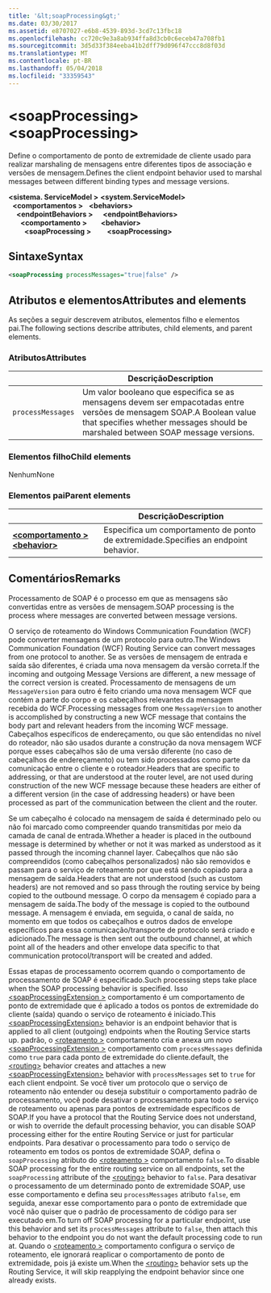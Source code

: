 ```yaml
---
title: '&lt;soapProcessing&gt;'
ms.date: 03/30/2017
ms.assetid: e8707027-e6b8-4539-893d-3cd7c13fbc18
ms.openlocfilehash: cc720c9e3a8ab934ffa8d3cb0c6eceb47a708fb1
ms.sourcegitcommit: 3d5d33f384eeba41b2dff79d096f47ccc8d8f03d
ms.translationtype: MT
ms.contentlocale: pt-BR
ms.lasthandoff: 05/04/2018
ms.locfileid: "33359543"
---
```

# <a name="ltsoapprocessinggt"></a><span data-ttu-id="7db34-102">&lt;soapProcessing&gt;</span><span class="sxs-lookup"><span data-stu-id="7db34-102">&lt;soapProcessing&gt;</span></span>

<span data-ttu-id="7db34-103">Define o comportamento de ponto de extremidade de cliente usado para realizar marshaling de mensagens entre diferentes tipos de associação e versões de mensagem.</span><span class="sxs-lookup"><span data-stu-id="7db34-103">Defines the client endpoint behavior used to marshal messages between different binding types and message versions.</span></span>

<span data-ttu-id="7db34-104">**\<sistema. ServiceModel >** </span><span class="sxs-lookup"><span data-stu-id="7db34-104">**\<system.ServiceModel>** </span></span>  
<span data-ttu-id="7db34-105">&nbsp;&nbsp;**\<comportamentos >** </span><span class="sxs-lookup"><span data-stu-id="7db34-105">&nbsp;&nbsp;**\<behaviors>** </span></span>  
<span data-ttu-id="7db34-106">&nbsp;&nbsp;&nbsp;&nbsp;**\<endpointBehaviors >** </span><span class="sxs-lookup"><span data-stu-id="7db34-106">&nbsp;&nbsp;&nbsp;&nbsp;**\<endpointBehaviors>** </span></span>  
<span data-ttu-id="7db34-107">&nbsp;&nbsp;&nbsp;&nbsp;&nbsp;&nbsp;**\<comportamento >** </span><span class="sxs-lookup"><span data-stu-id="7db34-107">&nbsp;&nbsp;&nbsp;&nbsp;&nbsp;&nbsp;**\<behavior>** </span></span>  
<span data-ttu-id="7db34-108">&nbsp;&nbsp;&nbsp;&nbsp;&nbsp;&nbsp;&nbsp;&nbsp;**\<soapProcessing >**</span><span class="sxs-lookup"><span data-stu-id="7db34-108">&nbsp;&nbsp;&nbsp;&nbsp;&nbsp;&nbsp;&nbsp;&nbsp;**\<soapProcessing>**</span></span>

## <a name="syntax"></a><span data-ttu-id="7db34-109">Sintaxe</span><span class="sxs-lookup"><span data-stu-id="7db34-109">Syntax</span></span>

```xml
<soapProcessing processMessages="true|false" />
```

## <a name="attributes-and-elements"></a><span data-ttu-id="7db34-110">Atributos e elementos</span><span class="sxs-lookup"><span data-stu-id="7db34-110">Attributes and elements</span></span>

<span data-ttu-id="7db34-111">As seções a seguir descrevem atributos, elementos filho e elementos pai.</span><span class="sxs-lookup"><span data-stu-id="7db34-111">The following sections describe attributes, child elements, and parent elements.</span></span>

### <a name="attributes"></a><span data-ttu-id="7db34-112">Atributos</span><span class="sxs-lookup"><span data-stu-id="7db34-112">Attributes</span></span>

|                   | <span data-ttu-id="7db34-113">Descrição</span><span class="sxs-lookup"><span data-stu-id="7db34-113">Description</span></span> |
| ----------------- | ----------- |
| `processMessages` | <span data-ttu-id="7db34-114">Um valor booleano que especifica se as mensagens devem ser empacotadas entre versões de mensagem SOAP.</span><span class="sxs-lookup"><span data-stu-id="7db34-114">A Boolean value that specifies whether messages should be marshaled between SOAP message versions.</span></span> |

### <a name="child-elements"></a><span data-ttu-id="7db34-115">Elementos filho</span><span class="sxs-lookup"><span data-stu-id="7db34-115">Child elements</span></span>

<span data-ttu-id="7db34-116">Nenhum</span><span class="sxs-lookup"><span data-stu-id="7db34-116">None</span></span>

### <a name="parent-elements"></a><span data-ttu-id="7db34-117">Elementos pai</span><span class="sxs-lookup"><span data-stu-id="7db34-117">Parent elements</span></span>

|     | <span data-ttu-id="7db34-118">Descrição</span><span class="sxs-lookup"><span data-stu-id="7db34-118">Description</span></span> |
| --- | ----------- |
| [<span data-ttu-id="7db34-119">**\<comportamento >**</span><span class="sxs-lookup"><span data-stu-id="7db34-119">**\<behavior>**</span></span>](../../../../../docs/framework/configure-apps/file-schema/wcf/behavior-of-endpointbehaviors.md) | <span data-ttu-id="7db34-120">Especifica um comportamento de ponto de extremidade.</span><span class="sxs-lookup"><span data-stu-id="7db34-120">Specifies an endpoint behavior.</span></span> |

## <a name="remarks"></a><span data-ttu-id="7db34-121">Comentários</span><span class="sxs-lookup"><span data-stu-id="7db34-121">Remarks</span></span>

<span data-ttu-id="7db34-122">Processamento de SOAP é o processo em que as mensagens são convertidas entre as versões de mensagem.</span><span class="sxs-lookup"><span data-stu-id="7db34-122">SOAP processing is the process where messages are converted between message versions.</span></span>

<span data-ttu-id="7db34-123">O serviço de roteamento do Windows Communication Foundation (WCF) pode converter mensagens de um protocolo para outro.</span><span class="sxs-lookup"><span data-stu-id="7db34-123">The Windows Communication Foundation (WCF) Routing Service can convert messages from one protocol to another.</span></span> <span data-ttu-id="7db34-124">Se as versões de mensagem de entrada e saída são diferentes, é criada uma nova mensagem da versão correta.</span><span class="sxs-lookup"><span data-stu-id="7db34-124">If the incoming and outgoing Message Versions are different, a new message of the correct version is created.</span></span> <span data-ttu-id="7db34-125">Processamento de mensagens de um <!--zz <xref:System.ServiceModel.Channel.MessageVersion> --> `MessageVersion` para outro é feito criando uma nova mensagem WCF que contém a parte do corpo e os cabeçalhos relevantes da mensagem recebida do WCF.</span><span class="sxs-lookup"><span data-stu-id="7db34-125">Processing messages from one <!--zz <xref:System.ServiceModel.Channel.MessageVersion> --> `MessageVersion`  to another is accomplished by constructing a new WCF message that contains the body part and relevant headers from the incoming WCF message.</span></span> <span data-ttu-id="7db34-126">Cabeçalhos específicos de endereçamento, ou que são entendidas no nível do roteador, não são usados durante a construção da nova mensagem WCF porque esses cabeçalhos são de uma versão diferente (no caso de cabeçalhos de endereçamento) ou tem sido processados como parte da comunicação entre o cliente e o roteador.</span><span class="sxs-lookup"><span data-stu-id="7db34-126">Headers that are specific to addressing, or that are understood at the router level, are not used during construction of the new WCF message because these headers are either of a different version (in the case of addressing headers) or have been processed as part of the communication between the client and the router.</span></span>

<span data-ttu-id="7db34-127">Se um cabeçalho é colocado na mensagem de saída é determinado pelo ou não foi marcado como compreender quando transmitidas por meio da camada de canal de entrada.</span><span class="sxs-lookup"><span data-stu-id="7db34-127">Whether a header is placed in the outbound message is determined by whether or not it was marked as understood as it passed through the incoming channel layer.</span></span> <span data-ttu-id="7db34-128">Cabeçalhos que não são compreendidos (como cabeçalhos personalizados) não são removidos e passam para o serviço de roteamento por que está sendo copiado para a mensagem de saída.</span><span class="sxs-lookup"><span data-stu-id="7db34-128">Headers that are not understood (such as custom headers) are not removed and so pass through the routing service by being copied to the outbound message.</span></span> <span data-ttu-id="7db34-129">O corpo da mensagem é copiado para a mensagem de saída.</span><span class="sxs-lookup"><span data-stu-id="7db34-129">The body of the message is copied to the outbound message.</span></span> <span data-ttu-id="7db34-130">A mensagem é enviada, em seguida, o canal de saída, no momento em que todos os cabeçalhos e outros dados de envelope específicos para essa comunicação/transporte de protocolo será criado e adicionado.</span><span class="sxs-lookup"><span data-stu-id="7db34-130">The message is then sent out the outbound channel, at which point all of the headers and other envelope data specific to that communication protocol/transport will be created and added.</span></span>

<span data-ttu-id="7db34-131">Essas etapas de processamento ocorrem quando o comportamento de processamento de SOAP é especificado.</span><span class="sxs-lookup"><span data-stu-id="7db34-131">Such processing steps take place when the SOAP processing behavior is specified.</span></span> <span data-ttu-id="7db34-132">Isso [ \<soapProcessingExtension >](../../../../../docs/framework/configure-apps/file-schema/wcf/soapprocessing.md) comportamento é um comportamento de ponto de extremidade que é aplicado a todos os pontos de extremidade do cliente (saída) quando o serviço de roteamento é iniciado.</span><span class="sxs-lookup"><span data-stu-id="7db34-132">This [\<soapProcessingExtension>](../../../../../docs/framework/configure-apps/file-schema/wcf/soapprocessing.md) behavior is an endpoint behavior that is applied to all client (outgoing) endpoints when the Routing Service starts up.</span></span> <span data-ttu-id="7db34-133">padrão, o [ \<roteamento >](../../../../../docs/framework/configure-apps/file-schema/wcf/routing-of-servicebehavior.md) comportamento cria e anexa um novo [ \<soapProcessingExtension >](../../../../../docs/framework/configure-apps/file-schema/wcf/soapprocessing.md) comportamento com `processMessages` definida como `true` para cada ponto de extremidade do cliente.</span><span class="sxs-lookup"><span data-stu-id="7db34-133">default, the [\<routing>](../../../../../docs/framework/configure-apps/file-schema/wcf/routing-of-servicebehavior.md) behavior creates and attaches a new [\<soapProcessingExtension>](../../../../../docs/framework/configure-apps/file-schema/wcf/soapprocessing.md) behavior with `processMessages` set to `true` for each client endpoint.</span></span> <span data-ttu-id="7db34-134">Se você tiver um protocolo que o serviço de roteamento não entender ou deseja substituir o comportamento padrão de processamento, você pode desativar o processamento para todo o serviço de roteamento ou apenas para pontos de extremidade específicos de SOAP.</span><span class="sxs-lookup"><span data-stu-id="7db34-134">If you have a protocol that the Routing Service does not understand, or wish to override the default processing behavior, you can disable SOAP processing either for the entire Routing Service or just for particular endpoints.</span></span>  <span data-ttu-id="7db34-135">Para desativar o processamento para todo o serviço de roteamento em todos os pontos de extremidade SOAP, defina o `soapProcessing` atributo do [ \<roteamento >](../../../../../docs/framework/configure-apps/file-schema/wcf/routing-of-servicebehavior.md) comportamento `false`.</span><span class="sxs-lookup"><span data-stu-id="7db34-135">To disable SOAP processing for the entire routing service on all endpoints, set the `soapProcessing` attribute of the [\<routing>](../../../../../docs/framework/configure-apps/file-schema/wcf/routing-of-servicebehavior.md) behavior to `false`.</span></span> <span data-ttu-id="7db34-136">Para desativar o processamento de um determinado ponto de extremidade SOAP, use esse comportamento e defina seu `processMessages` atributo `false`, em seguida, anexar esse comportamento para o ponto de extremidade que você não quiser que o padrão de processamento de código para ser executado em.</span><span class="sxs-lookup"><span data-stu-id="7db34-136">To turn off SOAP processing for a particular endpoint, use this behavior and set its `processMessages` attribute to `false`, then attach this behavior to the endpoint you do not want the default processing code to run at.</span></span>  <span data-ttu-id="7db34-137">Quando o [ \<roteamento >](../../../../../docs/framework/configure-apps/file-schema/wcf/routing-of-servicebehavior.md) comportamento configura o serviço de roteamento, ele ignorará reaplicar o comportamento de ponto de extremidade, pois já existe um.</span><span class="sxs-lookup"><span data-stu-id="7db34-137">When the [\<routing>](../../../../../docs/framework/configure-apps/file-schema/wcf/routing-of-servicebehavior.md) behavior sets up the Routing Service, it will skip reapplying the endpoint behavior since one already exists.</span></span>
